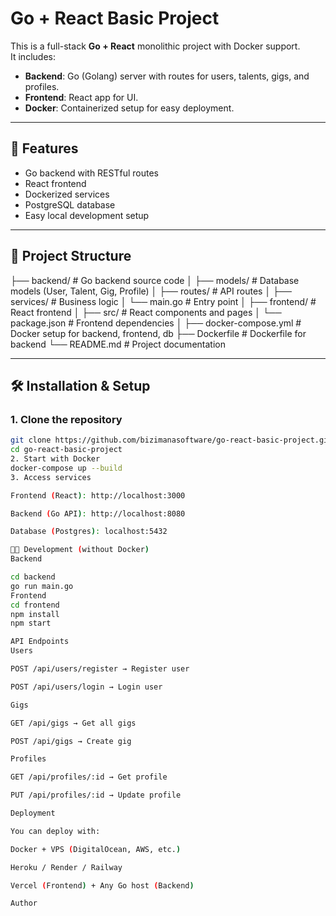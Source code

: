 # Go + React Basic Project

This is a full-stack **Go + React** monolithic project with Docker support.  
It includes:
- **Backend**: Go (Golang) server with routes for users, talents, gigs, and profiles.  
- **Frontend**: React app for UI.  
- **Docker**: Containerized setup for easy deployment.  

---

## 🚀 Features
- Go backend with RESTful routes  
- React frontend  
- Dockerized services  
- PostgreSQL database  
- Easy local development setup  

---

## 📂 Project Structure
├── backend/ # Go backend source code
│ ├── models/ # Database models (User, Talent, Gig, Profile)
│ ├── routes/ # API routes
│ ├── services/ # Business logic
│ └── main.go # Entry point
│
├── frontend/ # React frontend
│ ├── src/ # React components and pages
│ └── package.json # Frontend dependencies
│
├── docker-compose.yml # Docker setup for backend, frontend, db
├── Dockerfile # Dockerfile for backend
└── README.md # Project documentation


---

## 🛠️ Installation & Setup

### 1. Clone the repository
```bash
git clone https://github.com/bizimanasoftware/go-react-basic-project.git
cd go-react-basic-project
2. Start with Docker
docker-compose up --build
3. Access services

Frontend (React): http://localhost:3000

Backend (Go API): http://localhost:8080

Database (Postgres): localhost:5432

🧑‍💻 Development (without Docker)
Backend

cd backend
go run main.go
Frontend
cd frontend
npm install
npm start

API Endpoints
Users

POST /api/users/register → Register user

POST /api/users/login → Login user

Gigs

GET /api/gigs → Get all gigs

POST /api/gigs → Create gig

Profiles

GET /api/profiles/:id → Get profile

PUT /api/profiles/:id → Update profile

Deployment

You can deploy with:

Docker + VPS (DigitalOcean, AWS, etc.)

Heroku / Render / Railway

Vercel (Frontend) + Any Go host (Backend)

Author
